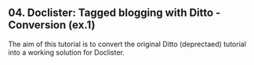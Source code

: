 ## 04. Doclister: Tagged blogging with Ditto - Conversion (ex.1)

The aim of this tutorial is to convert the original Ditto (deprectaed) tutorial into a working solution for Doclister.
